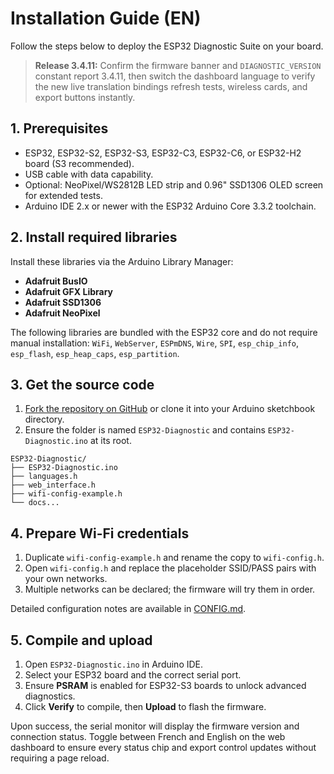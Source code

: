# Installation Guide (EN)

Follow the steps below to deploy the ESP32 Diagnostic Suite on your board.

> **Release 3.4.11:** Confirm the firmware banner and `DIAGNOSTIC_VERSION` constant report 3.4.11, then switch the dashboard language to verify the new live translation bindings refresh tests, wireless cards, and export buttons instantly.

## 1. Prerequisites
- ESP32, ESP32-S2, ESP32-S3, ESP32-C3, ESP32-C6, or ESP32-H2 board (S3 recommended).
- USB cable with data capability.
- Optional: NeoPixel/WS2812B LED strip and 0.96" SSD1306 OLED screen for extended tests.
- Arduino IDE 2.x or newer with the ESP32 Arduino Core 3.3.2 toolchain.

## 2. Install required libraries
Install these libraries via the Arduino Library Manager:
- **Adafruit BusIO**
- **Adafruit GFX Library**
- **Adafruit SSD1306**
- **Adafruit NeoPixel**

The following libraries are bundled with the ESP32 core and do not require manual installation: `WiFi`, `WebServer`, `ESPmDNS`, `Wire`, `SPI`, `esp_chip_info`, `esp_flash`, `esp_heap_caps`, `esp_partition`.

## 3. Get the source code
1. [Fork the repository on GitHub](https://github.com/ESP32-Diagnostic/ESP32-Diagnostic/fork) or clone it into your Arduino sketchbook directory.
2. Ensure the folder is named `ESP32-Diagnostic` and contains `ESP32-Diagnostic.ino` at its root.

```
ESP32-Diagnostic/
├── ESP32-Diagnostic.ino
├── languages.h
├── web_interface.h
├── wifi-config-example.h
└── docs...
```

## 4. Prepare Wi-Fi credentials
1. Duplicate `wifi-config-example.h` and rename the copy to `wifi-config.h`.
2. Open `wifi-config.h` and replace the placeholder SSID/PASS pairs with your own networks.
3. Multiple networks can be declared; the firmware will try them in order.

Detailed configuration notes are available in [CONFIG.md](CONFIG.md).

## 5. Compile and upload
1. Open `ESP32-Diagnostic.ino` in Arduino IDE.
2. Select your ESP32 board and the correct serial port.
3. Ensure **PSRAM** is enabled for ESP32-S3 boards to unlock advanced diagnostics.
4. Click **Verify** to compile, then **Upload** to flash the firmware.

Upon success, the serial monitor will display the firmware version and connection status. Toggle between French and English on the web dashboard to ensure every status chip and export control updates without requiring a page reload.

